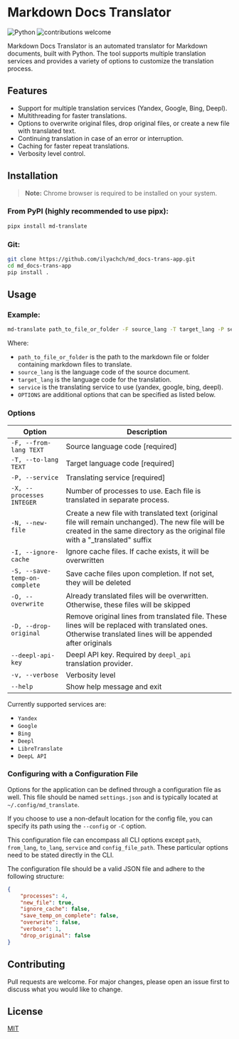# Markdown Docs Translator

![Python](https://img.shields.io/badge/python-v3.10+-blue.svg)
![contributions welcome](https://img.shields.io/badge/contributions-welcome-brightgreen.svg?style=flat)

Markdown Docs Translator is an automated translator for Markdown documents, built with Python. The tool supports multiple translation services and provides a variety of options to customize the translation process.

## Features

- Support for multiple translation services (Yandex, Google, Bing, Deepl).
- Multithreading for faster translations.
- Options to overwrite original files, drop original files, or create a new file with translated text.
- Continuing translation in case of an error or interruption.
- Caching for faster repeat translations.
- Verbosity level control.

## Installation

> **Note:** Chrome browser is required to be installed on your system.

### From PyPI (highly recommended to use pipx):

```bash
pipx install md-translate
```

### Git:

```bash
git clone https://github.com/ilyachch/md_docs-trans-app.git
cd md_docs-trans-app
pip install .
```

## Usage

### Example:

```bash
md-translate path_to_file_or_folder -F source_lang -T target_lang -P service [OPTIONS]
```

Where:

- `path_to_file_or_folder` is the path to the markdown file or folder containing markdown files to translate.
- `source_lang` is the language code of the source document.
- `target_lang` is the language code for the translation.
- `service` is the translating service to use (yandex, google, bing, deepl).
- `OPTIONS` are additional options that can be specified as listed below.

### Options

| Option                        | Description                                                                                                                                                                        |
|-------------------------------|------------------------------------------------------------------------------------------------------------------------------------------------------------------------------------|
| `-F, --from-lang TEXT`        | Source language code \[required\]                                                                                                                                                  |
| `-T, --to-lang TEXT`          | Target language code \[required\]                                                                                                                                                  |
| `-P, --service`               | Translating service \[required\]                                                                                                                                                   |
| `-X, --processes INTEGER`     | Number of processes to use. Each file is translated in separate process.                                                                                                           |
| `-N, --new-file`              | Create a new file with translated text (original file will remain unchanged). The new file will be created in the same directory as the original file with a "\_translated" suffix |
| `-I, --ignore-cache`          | Ignore cache files. If cache exists, it will be overwritten                                                                                                                        |
| `-S, --save-temp-on-complete` | Save cache files upon completion. If not set, they will be deleted                                                                                                                 |
| `-O, --overwrite`             | Already translated files will be overwritten. Otherwise, these files will be skipped                                                                                               |
| `-D, --drop-original`         | Remove original lines from translated file. These lines will be replaced with translated ones. Otherwise translated lines will be appended after originals                         |
| `--deepl-api-key`             | Deepl API key. Required by `deepl_api` translation provider.                                                                                                                       |
| `-v, --verbose`               | Verbosity level                                                                                                                                                                    |
| `--help`                      | Show help message and exit                                                                                                                                                         |

Currently supported services are:

- `Yandex`
- `Google`
- `Bing`
- `Deepl`
- `LibreTranslate`
- `DeepL API`

### Configuring with a Configuration File

Options for the application can be defined through a configuration file as well. This file should be named `settings.json` and is typically located at `~/.config/md_translate`.

If you choose to use a non-default location for the config file, you can specify its path using the `--config` or `-C` option.

This configuration file can encompass all CLI options except `path`, `from_lang`, `to_lang`, `service` and `config_file_path`. These particular options need to be stated directly in the CLI.

The configuration file should be a valid JSON file and adhere to the following structure:

```json
{
    "processes": 4,
    "new_file": true,
    "ignore_cache": false,
    "save_temp_on_complete": false,
    "overwrite": false,
    "verbose": 1,
    "drop_original": false
}
```

## Contributing

Pull requests are welcome. For major changes, please open an issue first to discuss what you would like to change.

## License

[MIT](https://choosealicense.com/licenses/mit/)

